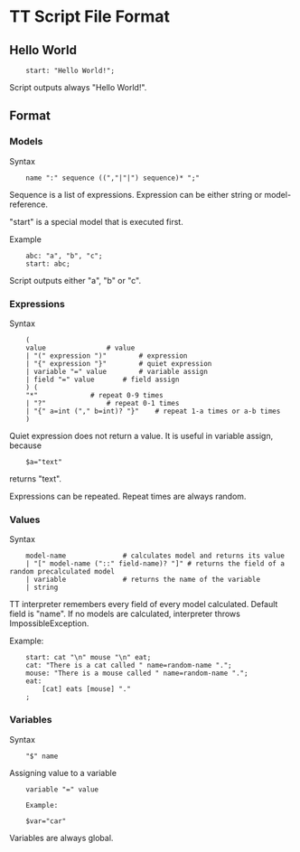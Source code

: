 TT Script File Format
=====================

## Hello World

		start: "Hello World!";
	
Script outputs always "Hello World!".

## Format

### Models

Syntax

		name ":" sequence ((","|"|") sequence)* ";"

Sequence is a list of expressions. Expression can be either string or model-reference.

"start" is a special model that is executed first.

Example

		abc: "a", "b", "c";
		start: abc;

Script outputs either "a", "b" or "c".

### Expressions

Syntax

		(
		value				# value
		| "(" expression ")"		# expression
		| "{" expression "}"		# quiet expression
		| variable "=" value		# variable assign
		| field "=" value		# field assign
		) (
		"*"				# repeat 0-9 times
		| "?"				# repeat 0-1 times
		| "{" a=int ("," b=int)? "}"	# repeat 1-a times or a-b times
		)
		
Quiet expression does not return a value. It is useful in variable assign,
because

		$a="text"

returns "text".

Expressions can be repeated. Repeat times are always random.

### Values

Syntax

		model-name				# calculates model and returns its value
		| "[" model-name ("::" field-name)? "]"	# returns the field of a random precalculated model
		| variable				# returns the name of the variable
		| string
		
TT interpreter remembers every field of every model calculated. Default field is "name". If no models are calculated,
interpreter throws ImpossibleException.

Example:

		start: cat "\n" mouse "\n" eat;
		cat: "There is a cat called " name=random-name ".";
		mouse: "There is a mouse called " name=random-name ".";
		eat:
			[cat] eats [mouse] "."
		;
		
### Variables

Syntax

		"$" name

Assigning value to a variable

		variable "=" value
		
		Example:
		
		$var="car"

Variables are always global.
